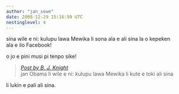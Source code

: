 ```yaml
---
author: "jan_sewe"
date: 2008-12-29 15:16:50 UTC
nestinglevel: 4
---
```

sina wile e ni: kulupu lawa Mewika li sona ala e ali sina la o kepeken  
ala e ilo Facebook!  
  
o jo e pini musi pi tenpo sike!  

> [_Post by B. J. Knight_](/QcO5Cbcr/jan-lawa-sin-pi-ma-mewika#post6)  
> jan Obama li wile e ni: kulupu lawa Mewika li kute e toki ali sina  
> 

li lukin e pali ali sina.